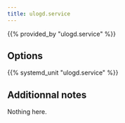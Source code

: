 ```yaml
---
title: ulogd.service
---
```


{{% provided_by "ulogd.service" %}}

## Options

{{% systemd_unit "ulogd.service" %}}

## Additionnal notes

Nothing here.